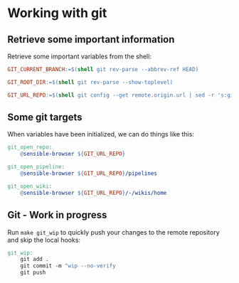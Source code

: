 # Working with git

## Retrieve some important information

Retrieve some important variables from the shell:

```makefile
GIT_CURRENT_BRANCH:=$(shell git rev-parse --abbrev-ref HEAD)

GIT_ROOT_DIR:=$(shell git rev-parse --show-toplevel)

GIT_URL_REPO:=$(shell git config --get remote.origin.url | sed -r 's:git@([^/]+)\:(.*\.git):https\://\1/\2:g' | grep -Po '.*(?=\.)')
```

## Some git targets

When variables have been initialized, we can do things like this:

```makefile
git_open_repo:
	@sensible-browser ${GIT_URL_REPO}

git_open_pipeline:
	@sensible-browser ${GIT_URL_REPO}/pipelines

git_open_wiki:
	@sensible-browser ${GIT_URL_REPO}/-/wikis/home
```

## Git - Work in progress

Run `make git_wip` to quickly push your changes to the remote repository and skip the local hooks:

```makefile
git_wip:
	git add .
	git commit -m "wip --no-verify
	git push
```
